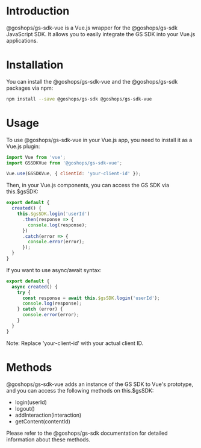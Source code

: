 # Introduction

@goshops/gs-sdk-vue is a Vue.js wrapper for the @goshops/gs-sdk JavaScript SDK. It allows you to easily integrate the GS SDK into your Vue.js applications.

# Installation
You can install the @goshops/gs-sdk-vue and the @goshops/gs-sdk packages via npm:

```bash
npm install --save @goshops/gs-sdk @goshops/gs-sdk-vue
```

# Usage

To use @goshops/gs-sdk-vue in your Vue.js app, you need to install it as a Vue.js plugin:

```javascript
import Vue from 'vue';
import GSSDKVue from '@goshops/gs-sdk-vue';

Vue.use(GSSDKVue, { clientId: 'your-client-id' });
```

Then, in your Vue.js components, you can access the GS SDK via this.$gsSDK:

```javascript
export default {
  created() {
    this.$gsSDK.login('userId')
      .then(response => {
        console.log(response);
      })
      .catch(error => {
        console.error(error);
      });
  }
}
```

If you want to use async/await syntax:

```javascript
export default {
  async created() {
    try {
      const response = await this.$gsSDK.login('userId');
      console.log(response);
    } catch (error) {
      console.error(error);
    }
  }
}
```

Note: Replace 'your-client-id' with your actual client ID.

# Methods

@goshops/gs-sdk-vue adds an instance of the GS SDK to Vue's prototype, and you can access the following methods on this.$gsSDK:

* login(userId)
* logout()
* addInteraction(interaction)
* getContent(contentId)

Please refer to the @goshops/gs-sdk documentation for detailed information about these methods.